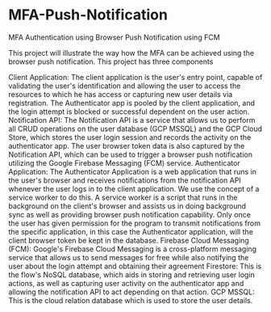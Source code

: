 # MFA-Push-Notification
MFA Authentication using Browser Push Notification using FCM

This project will illustrate the way how the MFA can be achieved using the browser push notification. This project has three components

Client Application:  The client application is the user's entry point, capable of validating the user's identification and allowing the user to access the resources to which he has access or capturing new user details via registration. The Authenticator app is pooled by the client application, and the login attempt is blocked or successful dependent on the user action.
Notification API:  The Notification API is a service that allows us to perform all CRUD operations on the user database (GCP MSSQL) and the GCP Cloud Store, which stores the user login session and records the activity on the authenticator app. The user browser token data is also captured by the Notification API, which can be used to trigger a browser push notification utilizing the Google Firebase Messaging (FCM) service.
Authenticator Application: The Authenticator Application is a web application that runs in the user's browser and receives notifications from the notification API whenever the user logs in to the client application. We use the concept of a service worker to do this. A service worker is a script that runs in the background on the client's browser and assists us in doing background sync as well as providing browser push notification capability. Only once the user has given permission for the program to transmit notifications from the specific application, in this case the Authenticator application, will the client browser token be kept in the database.
Firebase Cloud Messaging (FCM): Google's Firebase Cloud Messaging is a cross-platform messaging service that allows us to send messages for free while also notifying the user about the login attempt and obtaining their agreement
Firestore: This is the flow's NoSQL database, which aids in storing and retrieving user login actions, as well as capturing user activity on the authenticator app and allowing the notification API to act depending on that action.
GCP MSSQL: This is the cloud relation database which is used to store the user details.





